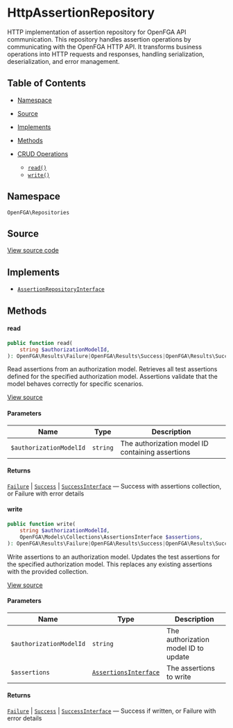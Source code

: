 # HttpAssertionRepository

HTTP implementation of assertion repository for OpenFGA API communication. This repository handles assertion operations by communicating with the OpenFGA HTTP API. It transforms business operations into HTTP requests and responses, handling serialization, deserialization, and error management.

## Table of Contents

- [Namespace](#namespace)
- [Source](#source)
- [Implements](#implements)
- [Methods](#methods)

- [CRUD Operations](#crud-operations)
  - [`read()`](#read)
  - [`write()`](#write)

## Namespace

`OpenFGA\Repositories`

## Source

[View source code](https://github.com/evansims/openfga-php/blob/main/src/Repositories/HttpAssertionRepository.php)

## Implements

- [`AssertionRepositoryInterface`](AssertionRepositoryInterface.md)

## Methods

#### read

```php
public function read(
    string $authorizationModelId,
): OpenFGA\Results\Failure|OpenFGA\Results\Success|OpenFGA\Results\SuccessInterface

```

Read assertions from an authorization model. Retrieves all test assertions defined for the specified authorization model. Assertions validate that the model behaves correctly for specific scenarios.

[View source](https://github.com/evansims/openfga-php/blob/main/src/Repositories/HttpAssertionRepository.php#L48)

#### Parameters

| Name                    | Type     | Description                                      |
| ----------------------- | -------- | ------------------------------------------------ |
| `$authorizationModelId` | `string` | The authorization model ID containing assertions |

#### Returns

[`Failure`](Results/Failure.md) &#124; [`Success`](Results/Success.md) &#124; [`SuccessInterface`](Results/SuccessInterface.md) — Success with assertions collection, or Failure with error details

#### write

```php
public function write(
    string $authorizationModelId,
    OpenFGA\Models\Collections\AssertionsInterface $assertions,
): OpenFGA\Results\Failure|OpenFGA\Results\Success|OpenFGA\Results\SuccessInterface

```

Write assertions to an authorization model. Updates the test assertions for the specified authorization model. This replaces any existing assertions with the provided collection.

[View source](https://github.com/evansims/openfga-php/blob/main/src/Repositories/HttpAssertionRepository.php#L80)

#### Parameters

| Name                    | Type                                                               | Description                          |
| ----------------------- | ------------------------------------------------------------------ | ------------------------------------ |
| `$authorizationModelId` | `string`                                                           | The authorization model ID to update |
| `$assertions`           | [`AssertionsInterface`](Models/Collections/AssertionsInterface.md) | The assertions to write              |

#### Returns

[`Failure`](Results/Failure.md) &#124; [`Success`](Results/Success.md) &#124; [`SuccessInterface`](Results/SuccessInterface.md) — Success if written, or Failure with error details
